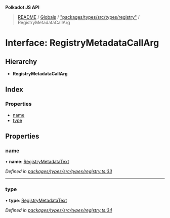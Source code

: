 **Polkadot JS API**

> [README](../README.md) / [Globals](../globals.md) / ["packages/types/src/types/registry"](../modules/_packages_types_src_types_registry_.md) / RegistryMetadataCallArg

# Interface: RegistryMetadataCallArg

## Hierarchy

* **RegistryMetadataCallArg**

## Index

### Properties

* [name](_packages_types_src_types_registry_.registrymetadatacallarg.md#name)
* [type](_packages_types_src_types_registry_.registrymetadatacallarg.md#type)

## Properties

### name

•  **name**: [RegistryMetadataText](_packages_types_src_types_registry_.registrymetadatatext.md)

*Defined in [packages/types/src/types/registry.ts:33](https://github.com/polkadot-js/api/blob/73ffb034d/packages/types/src/types/registry.ts#L33)*

___

### type

•  **type**: [RegistryMetadataText](_packages_types_src_types_registry_.registrymetadatatext.md)

*Defined in [packages/types/src/types/registry.ts:34](https://github.com/polkadot-js/api/blob/73ffb034d/packages/types/src/types/registry.ts#L34)*
